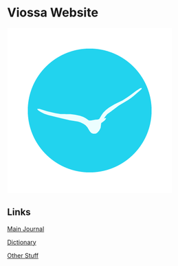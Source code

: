 # Viossa Website

<img src="/viossa.png">

## Links

<a href="https://squarescreamyt.github.io/viossa">Main Journal<a>

<a href="https://squarescreamyt.github.io/viossa/kotobalibre">Dictionary<a>

<a href="https://squarescreamyt.github.io/viossa/stuff">Other Stuff<a>
